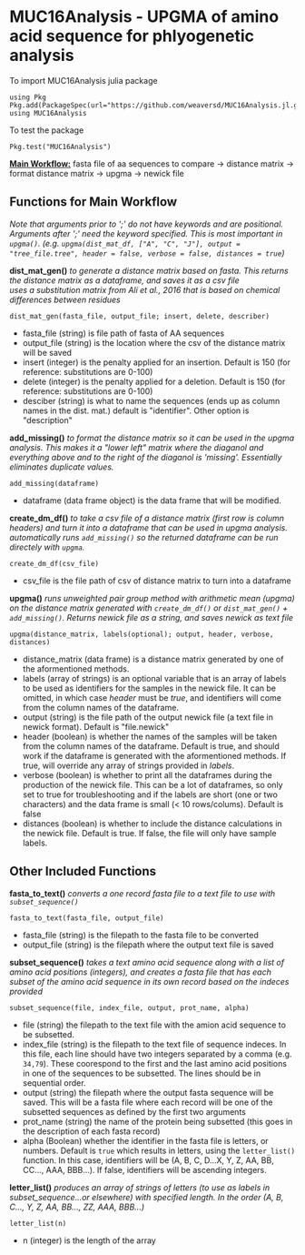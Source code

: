 # MUC16Analysis - UPGMA of amino acid sequence for phlyogenetic analysis


To import MUC16Analysis julia package

```
using Pkg
Pkg.add(PackageSpec(url="https://github.com/weaversd/MUC16Analysis.jl.git"))
using MUC16Analysis
```

To test the package

```
Pkg.test("MUC16Analysis")
```

**<ins>Main Workflow:</ins>** 
fasta file of aa sequences to compare -> distance matrix -> format distance matrix -> upgma -> newick file


## Functions for Main Workflow  
*Note that arguments prior to ';' do not have keywords and are positional. Arguments after ';' need the keyword specified. This is most important in `upgma()`. 
(e.g. `upgma(dist_mat_df, ["A", "C", "J"], output = "tree_file.tree", header = false, verbose = false, distances = true`)*

**dist_mat_gen()**
*to generate a distance matrix based on fasta. This returns the distance matrix as a dataframe, and saves it as a csv file*  
*uses a substitution matrix from Ali et al., 2016 that is based on chemical differences between residues*
```
dist_mat_gen(fasta_file, output_file; insert, delete, describer)
```
* fasta_file (string) is file path of fasta of AA sequences  
* output_file (string) is the location where the csv of the distance matrix will be saved  
* insert (integer) is the penalty applied for an insertion. Default is 150 (for reference: substitutions are 0-100)  
* delete (integer) is the penalty applied for a deletion. Default is 150 (for reference: substitutions are 0-100)  
* desciber (string) is what to name the sequences (ends up as column names in the dist. mat.) default is "identifier". Other option is "description"  


**add_missing()**
*to format the distance matrix so it can be used in the upgma analysis. This makes it a "lower left" matrix where the diaganol and everything above and to the right of the diaganol is 'missing'. Essentially eliminates duplicate values.*
```
add_missing(dataframe)
```
* dataframe (data frame object) is the data frame that will be  modified.


**create_dm_df()**
*to take a csv file of a distance matrix (first row is column headers) and turn it into a dataframe that can be used in upgma analysis. automatically runs `add_missing()` so the returned dataframe can be run directely with `upgma`.*
```
create_dm_df(csv_file)
```
* csv_file is the file path of csv of distance matrix to turn into a dataframe


**upgma()**
*runs unweighted pair group method with arithmetic mean (upgma) on the distance matrix generated with `create_dm_df()` or `dist_mat_gen()` + `add_missing()`. Returns newick file as a string, and saves newick as text file*
```
upgma(distance_matrix, labels(optional); output, header, verbose, distances)
```
* distance_matrix (data frame) is a distance matrix generated by one of the aformentioned methods.
* labels (array of strings) is an optional variable that is an array of labels to be used as identifiers for the samples in the newick file. It can be omitted, in which case *header* must be *true*, and identifiers will come from the column names of the dataframe.
* output (string) is the file path of the output newick file (a text file in newick format). Default is "file.newick"
* header (boolean) is whether the names of the samples will be taken from the column names of the dataframe. Default is true, and should work if the dataframe is generated with the aformentioned methods. If true, will override any array of strings provided in *labels*.
* verbose (boolean) is whether to print all the dataframes during the production of the newick file. This can be a lot of dataframes, so only set to true for troubleshooting and if the labels are short (one or two characters) and the data frame is small (< 10 rows/colums). Default is false
* distances (boolean) is whether to include the distance calculations in the newick file. Default is true. If false, the file will only have sample labels.


## Other Included Functions

**fasta_to_text()**
*converts a one record fasta file to a text file to use with `subset_sequence()`*
```
fasta_to_text(fasta_file, output_file)
```
* fasta_file (string) is the filepath to the fasta file to be converted
* output_file (string) is the filepath where the output text file is saved

**subset_sequence()**
*takes a text amino acid sequence along with a list of amino acid positions (integers), and creates a fasta file that has each subset of the amino acid sequence in its own record based on the indeces provided*
```
subset_sequence(file, index_file, output, prot_name, alpha)
```
* file (string) the filepath to the text file with the amion acid sequence to be subsetted.
* index_file (string) is the filepath to the text file of sequence indeces. In this file, each line should have two integers separated by a comma (e.g. `34,79`). These coorespond to the first and the last amino acid positions in one of the sequences to be subsetted. The lines should be in sequential order.
* output (string) the filepath where the output fasta sequence will be saved. This will be a fasta file where each record will be one of the subsetted sequences as defined by the first two arguments
* prot_name (string) the name of the protein being subsetted (this goes in the description of each fasta record)
* alpha (Boolean) whether the identifier in the fasta file is letters, or numbers. Default is `true` which results in letters, using the `letter_list()` function. In this case, identifiers will be (A, B, C, D...X, Y, Z, AA, BB, CC..., AAA, BBB...). If false, identifiers will be ascending integers.

**letter_list()**
*produces an array of strings of letters (to use as labels in subset_sequence...or elsewhere) with specified length. In the order (A, B, C..., Y, Z, AA, BB..., ZZ, AAA, BBB...)*
```
letter_list(n)
```
* n (integer) is the length of the array

